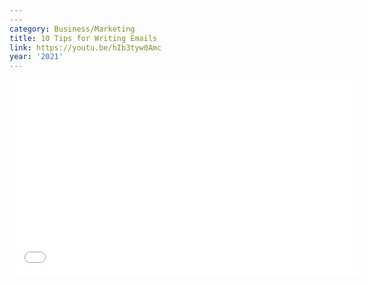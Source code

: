 ```yaml
---
---
category: Business/Marketing
title: 10 Tips for Writing Emails
link: https://youtu.be/hIb3tyw0Amc
year: '2021'
---
```

<iframe width="560" height="315" src="{{ page.link }}" frameborder="0" allowfullscreen></iframe>
